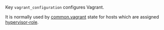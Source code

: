
Key `vagrant_configuration` configures Vagrant.

It is normally used by [common.vagrant][1] state for hosts which are assigned [hypervisor-role][2].

[1]: docs/states/common/vagrant/init.sls.md
[2]: docs/pillars/common/system_host_roles/hypervisor-role/readme.md

